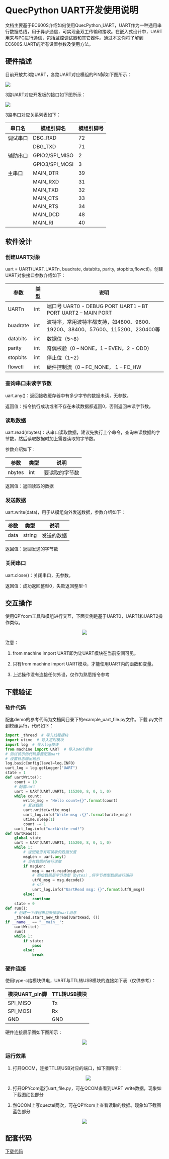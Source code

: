 # **QuecPython  UART开发使用说明**

文档主要基于EC600S介绍如何使用QuecPython_UART，UART作为一种通用串行数据总线，用于异步通信，可实现全双工传输和接收。在嵌入式设计中，UART用来与PC进行通信，包括监控调试器和其它器件。通过本文你将了解到EC600S\_UART的所有设置参数及使用方法。



## 硬件描述

目前开放共3路UART，各路UART对应模组的PIN脚如下图所示：

![](media/f3263989fb6aaafabf504ceb0d305c5b.png)

3路UART对应开发板的接口如下图所示：

![](media/e6ebd36d248fb439b2fdfb7bca8ec724.png)

3路串口对应关系列表如下：

| 串口名   | 模组引脚名     | 模组引脚号 |
|----------|----------------|------------|
| 调试串口 | DBG_RXD        | 72         |
|          | DBG_TXD        | 71         |
| 辅助串口 | GPIO2/SPI_MISO | 2          |
|          | GPIO3/SPI_MOSI | 3          |
| 主串口   | MAIN_DTR       | 39         |
|          | MAIN_RXD       | 31         |
|          | MAIN_TXD       | 32         |
|          | MAIN_CTS       | 33         |
|          | MAIN_RTS       | 34         |
|          | MAIN_DCD       | 48         |
|          | MAIN_RI        | 40         |

## 软件设计

### 创建UART对象

uart = UART(UART.UARTn, buadrate, databits, parity, stopbits,flowctl)。创建UART对象接口参数介绍如下：

| 参数     | 类型 | 说明                                                                          |
|----------|------|-------------------------------------------------------------------------------|
| UARTn    | int  | 端口号 UART0 - DEBUG PORT UART1 – BT PORT UART2 – MAIN PORT                   |
| buadrate | int  | 波特率，常用波特率都支持，如4800、9600、19200、38400、57600、115200、230400等 |
| databits | int  | 数据位（5~8）                                                                 |
| parity   | int  | 奇偶校验（0 – NONE，1 – EVEN，2 - ODD）                                       |
| stopbits | int  | 停止位（1~2）                                                                 |
| flowctl  | int  | 硬件控制流（0 – FC_NONE， 1 – FC_HW                                           |

### 查询串口未读字节数

uart.any()：返回接收缓存器中有多少字节的数据未读，无参数。

返回值：指令执行成功或者不存在未读数据都返回0，否则返回未读字节数。

### 读取数据

uart.read(nbytes)：从串口读取数据，建议先执行上个命令，查询未读数据的字节数，然后读取数据时加上需要读取的字节数。

参数介绍如下：

| 参数   | 类型 | 说明           |
|--------|------|----------------|
| nbytes | int  | 要读取的字节数 |

返回值：返回读取的数据

### 发送数据

uart.write(data)，用于从模组向外发送数据，参数介绍如下：

| 参数 | 类型   | 说明       |
|------|--------|------------|
| data | string | 发送的数据 |

返回值：返回发送的字节数

### 关闭串口

uart.close()：关闭串口，无参数。

返回值：成功返回整型0，失败返回整型-1

## 交互操作

使用QPYcom工具和模组进行交互，下面实例是基于UART0，UART1和UART2操作类似。

<span><div style="text-align: center;">
![](media/cfdf4c62be36f4910398ee6579cbb633.png)

</div></span>

注意：

1.  from machine import UART即为让UART模块在当前空间可见。

2.  只有from machine import UART模块，才能使用UART内的函数和变量。

3.  上述操作没有连接任何外设，仅作为熟悉指令参考

## 下载验证

### 软件代码

配套demo的参考代码为文档同目录下的example_uart_file.py文件。下载.py文件到模组运行，代码如下：

```python
import _thread  # 导入线程模块
import utime  # 导入定时模块
import log  # 导入log模块
from machine import UART  # 导入UART模块
# 测试该示例代码需要配置uart
# 设置日志输出级别
log.basicConfig(level=log.INFO)
uart_log = log.getLogger("UART")
state = 1
def uartWrite():
    count = 10
    # 配置uart
    uart = UART(UART.UART1, 115200, 8, 0, 1, 0)
    while count:
        write_msg = "Hello count={}".format(count)
        # 发送数据
        uart.write(write_msg)
        uart_log.info("Write msg :{}".format(write_msg))
        utime.sleep(1)
        count -= 1
    uart_log.info("uartWrite end!")
def UartRead():
    global state
    uart = UART(UART.UART1, 115200, 8, 0, 1, 0)
    while 1:
        # 返回是否有可读取的数据长度
        msgLen = uart.any()
        # 当有数据时进行读取
        if msgLen:
            msg = uart.read(msgLen)
            # 初始数据是字节类型（bytes）,将字节类型数据进行编码
            utf8_msg = msg.decode()
            # str
            uart_log.info("UartRead msg: {}".format(utf8_msg))
        else:
            continue
    state = 0
def run():
    # 创建一个线程来监听接收uart消息
    _thread.start_new_thread(UartRead, ())
if __name__ == "__main__":
    uartWrite()
    run()
    while 1:
        if state:
            pass
        else:
            break
```

### 硬件连接

使用type-c给模块供电，UART与TTL转USB模块的连接如下表（仅供参考）：

| 模块UART_pin脚 | TTL转USB模块 |
|----------------|--------------|
| SPI_MISO       | Tx           |
| SPI_MOSI       | Rx           |
| GND            | GND          |

硬件连接展示图如下图所示：

<span><div style="text-align: center;">
![](media/d5d74b7f74c6fb3c9ccfefd19a145e6f.jpeg)

</div></span>

### 运行效果

1. 打开QCOM，连接TTL转USB对应的端口，如下图所示：

   <span><div style="text-align: center;">
   ![](media/cca92c331b45112155d3542adaf0ee97.png)

   </div></span>

2.  打开QPYcom运行uart_file.py，可在QCOM查看到UART write数据，现象如下截图红色部分
    
3.  然QCOM上写quectel两次，可在QPYcom上查看读取的数据。现象如下截图蓝色部分

<span><div style="text-align: center;">
![](media/a89ce52fa9591a2b1252f9d2bb841cdf.png)
</div></span>

## 配套代码

<!-- * [下载代码](code/uart_file.py) -->
 <a href="zh-cn/QuecPythonSub/code/uart_file.py" target="_blank">下载代码</a>